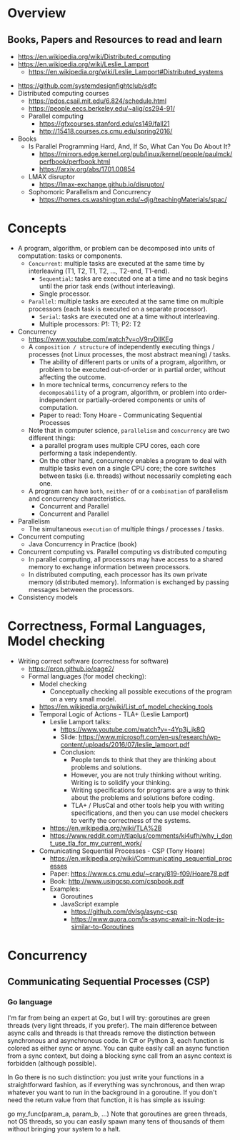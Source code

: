 # Overview

## Books, Papers and Resources to read and learn

+ https://en.wikipedia.org/wiki/Distributed_computing
+ https://en.wikipedia.org/wiki/Leslie_Lamport
    * https://en.wikipedia.org/wiki/Leslie_Lamport#Distributed_systems
- https://github.com/systemdesignfightclub/sdfc
- Distributed computing courses
    + https://pdos.csail.mit.edu/6.824/schedule.html
    + https://people.eecs.berkeley.edu/~alig/cs294-91/
    + Parallel computing
        * https://gfxcourses.stanford.edu/cs149/fall21
        * http://15418.courses.cs.cmu.edu/spring2016/
- Books
    + Is Parallel Programming Hard, And, If So, What Can You Do About It?
        * https://mirrors.edge.kernel.org/pub/linux/kernel/people/paulmck/perfbook/perfbook.html
        * https://arxiv.org/abs/1701.00854
    + LMAX disruptor
        * https://lmax-exchange.github.io/disruptor/
    + Sophomoric Parallelism and Concurrency
        * https://homes.cs.washington.edu/~djg/teachingMaterials/spac/

# Concepts

- A program, algorithm, or problem can be decomposed into units of
  computation: tasks or components.
    + `Concurrent`: multiple tasks are executed at the same time by
      interleaving (T1, T2, T1, T2, ..., T2-end, T1-end).
        * `Sequential`: tasks are executed one at a time and no task
          begins until the prior task ends (without interleaving).
        * Single processor.
    + `Parallel`: multiple tasks are executed at the same time on multiple
      processors (each task is executed on a separate processor).
        * `Serial`: tasks are executed one at a time without interleaving.
        * Multiple processors: P1: T1; P2: T2
- Concurrency
    + https://www.youtube.com/watch?v=oV9rvDllKEg
    + A `composition / structure` of independently executing things /
      processes (not Linux processes, the most abstract meaning) /
      tasks.
        * The ability of different parts or units of a program,
          algorithm, or problem to be executed out-of-order or in
          partial order, without affecting the outcome.
        * In more technical terms, concurrency refers to the
          `decomposability` of a program, algorithm, or problem into
          order-independent or partially-ordered components or units of
          computation.
        * Paper to read: Tony Hoare - Communicating Sequential Processes
    + Note that in computer science, `parallelism` and `concurrency` are
      two different things:
        * a parallel program uses multiple CPU cores, each core
          performing a task independently.
        * On the other hand, concurrency enables a program to deal with
          multiple tasks even on a single CPU core; the core switches
          between tasks (i.e. threads) without necessarily completing
          each one.
    + A program can have `both`, `neither` of or a `combination` of
      parallelism and concurrency characteristics.
        * Concurrent and Parallel
        * Concurrent and Parallel
- Parallelism
    + The simultaneous `execution` of multiple things / processes /
      tasks.
- Concurrent computing
    + Java Concurrency in Practice (book)
- Concurrent computing vs. Parallel computing vs distributed computing
    + In parallel computing, all processors may have access to a shared
      memory to exchange information between processors.
    + In distributed computing, each processor has its own private
      memory (distributed memory). Information is exchanged by passing
      messages between the processors.
- Consistency models

# Correctness, Formal Languages, Model checking

- Writing correct software (correctness for software)
    + https://pron.github.io/page2/
    + Formal languages (for model checking):
        * Model checking
            - Conceptually checking all possible executions of the
              program on a very small model.
        * https://en.wikipedia.org/wiki/List_of_model_checking_tools
        * Temporal Logic of Actions - TLA+ (Leslie Lamport)
            - Leslie Lamport talks:
                + https://www.youtube.com/watch?v=-4Yp3j_jk8Q
                + Slide: https://www.microsoft.com/en-us/research/wp-content/uploads/2016/07/leslie_lamport.pdf
                + Conclusion:
                    * People tends to think that they are thinking about
                      problems and solutions.
                    * However, you are not truly thinking without
                      writing. Writing is to solidify your thinking.
                    * Writing specifications for programs are a way to
                      think about the problems and solutions before
                      coding.
                    * TLA+ / PlusCal and other tools help you with
                      writing specifications, and then you can use model
                      checkers to verify the correctness of the
                      systems.
            - https://en.wikipedia.org/wiki/TLA%2B
            - https://www.reddit.com/r/tlaplus/comments/ki4ufh/why_i_dont_use_tla_for_my_current_work/
        * Comunicating Sequential Processes - CSP (Tony Hoare)
            - https://en.wikipedia.org/wiki/Communicating_sequential_processes
            - Paper: https://www.cs.cmu.edu/~crary/819-f09/Hoare78.pdf
            - Book: http://www.usingcsp.com/cspbook.pdf
            - Examples:
                + Goroutines
                + JavaScript example
                    * https://github.com/dvlsg/async-csp
                    * https://www.quora.com/Is-async-await-in-Node-js-similar-to-Goroutines

# Concurrency

## Communicating Sequential Processes (CSP)

### Go language

I'm far from being an expert at Go, but I will try: goroutines are green threads (very light threads, if you prefer). The main difference between async calls and threads is that threads remove the distinction between synchronous and asynchronous code.
In C# or Python 3, each function is colored as either sync or async. You can quite easily call an async function from a sync context, but doing a blocking sync call from an async context is forbidden (although possible).

In Go there is no such distinction: you just write your functions in a straightforward fashion, as if everything was synchronous, and then wrap whatever you want to run in the background in a goroutine. If you don't need the return value from that function, it is has simple as issuing:

  go my_func(param_a, param_b, ...)
Note that goroutines are green threads, not OS threads, so you can easily spawn many tens of thousands of them without bringing your system to a halt.
